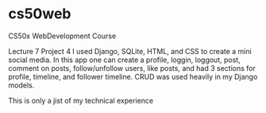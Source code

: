 # cs50web
CS50x WebDevelopment Course

Lecture 7 Project 4 I used Django, SQLite, HTML, and CSS to create a mini social media. In this app one can create a profile, loggin, loggout, post, comment on posts,
follow/unfollow users, like posts, and had 3 sections for profile, timeline, and follower timeline. CRUD was used heavily in my Django models.

This is only a jist of my technical experience
